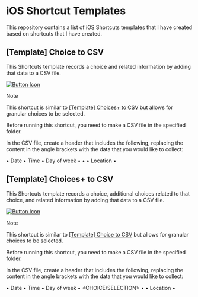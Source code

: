 # iOS Shortcut Templates

This repository contains a list of iOS Shortcuts templates that I have created based on shortcuts that I have created.

## [Template] Choice to CSV

This Shortcuts template records a choice and related information by adding that data to a CSV file.

[![Button Icon]][Link]
<!----------------------------------------------------------------------------->
[Link]: https://www.icloud.com/shortcuts/4fb3bc39e5aa406eb2a9a68508c943fa '[Template] Choice to CSV'
<!---------------------------------[ Buttons ]--------------------------------->
[Button Icon]: https://img.shields.io/badge/Download-2673BB?style=for-the-badge&logoColor=white&logo=DocuSign

> [!NOTE]
> 
> This shortcut is similar to [[Template] Choices+ to CSV](#template-choices-to-csv) but allows for granular choices to be selected.

Before running this shortcut, you need to make a CSV file in the specified folder. 

In the CSV file, create a header that includes the following, replacing the content in the angle brackets with the data that you would like to collect:

• Date
• Time
• Day of week
• <CHOICE>
• <VARIABLE>
• Location
• <VARIABLE>

## [Template] Choices+ to CSV

This Shortcuts template records a choice, additional choices related to that choice, and related information by adding that data to a CSV file.

[![Button Icon]][Link]
<!----------------------------------------------------------------------------->
[Link]: https://www.icloud.com/shortcuts/8fe720eb4cf241a4b9023ea3284cfd53 '[Template] Choice to CSV'
<!---------------------------------[ Buttons ]--------------------------------->
[Button Icon]: https://img.shields.io/badge/Download-2673BB?style=for-the-badge&logoColor=white&logo=DocuSign

> [!NOTE]
> 
> This shortcut is similar to [[Template] Choice to CSV](#template-choice-to-csv) but allows for granular choices to be selected.

Before running this shortcut, you need to make a CSV file in the specified folder. 

In the CSV file, create a header that includes the following, replacing the content in the angle brackets with the data that you would like to collect:

• Date
• Time
• Day of week
• <CHOICE/SELECTION>
• <VARIABLE>
• Location
• <VARIABLE>
